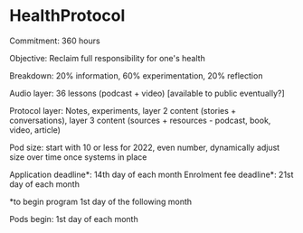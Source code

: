 # HealthProtocol
Commitment: 360 hours

Objective: Reclaim full responsibility for one's health

Breakdown: 20% information, 60% experimentation, 20% reflection

Audio layer: 36 lessons (podcast + video) [available to public eventually?]

Protocol layer: Notes, experiments, layer 2 content (stories + conversations), layer 3 content (sources + resources - podcast, book, video, article)

Pod size: start with 10 or less for 2022, even number, dynamically adjust size over time once systems in place

Application deadline*: 14th day of each month
Enrolment fee deadline*: 21st day of each month

*to begin program 1st day of the following month

Pods begin: 1st day of each month

